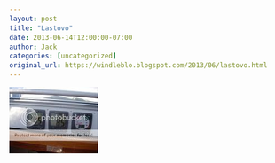 ```yaml
---
layout: post
title: "Lastovo"
date: 2013-06-14T12:00:00-07:00
author: Jack
categories: [uncategorized]
original_url: https://windleblo.blogspot.com/2013/06/lastovo.html
---
```


[![ photo DSCN9642.jpg](/assets/images/blogspot/2013/img_4a630215.jpg)](http://s373.photobucket.com/user/windleblo/media/Croatia/DSCN9642.jpg.html)